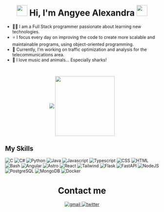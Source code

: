 <!-- Section: Presentation -->
<h1 align="center"><img src="https://media3.giphy.com/media/v1.Y2lkPTc5MGI3NjExNGl5Nml6MzRodjU2NmhwaXJ0Ymo2b243endzbGY2cHV1amYwMGQ3MyZlcD12MV9pbnRlcm5hbF9naWZfYnlfaWQmY3Q9cw/KZ5vbaMeeX67dQn5qU/giphy.gif" width="35"> <b>Hi, I'm Angyee Alexandra </b><img src="https://media.giphy.com/media/hvRJCLFzcasrR4ia7z/giphy.gif" width="35"></h1>

- 👩‍💻 I am a Full Stack programmer passionate about learning new technologies. <br>
- ⭐ I focus every day on improving the code to create more scalable and maintainable programs, using object-oriented programming. <br>
- 💼 Currently, I'm working on traffic optimization and analysis for the telecommunications area.<br>
- 🦈 I love music and animals... Especially sharks!

<!-- Section: Github Widgets -->
<br>
<p align="center">
  <a href="https://github.com/xanv754"><img align="center" src="https://github-readme-stats.vercel.app/api?username=xanv754&show_icons=true&hide_border=true&title_color=94b4a4&amp&icon_color=FFFFFF&amp&text_color=FFFFFF&amp&bg_color=000000&count_private=true&include_all_commits=true"/></a>
  <a href="https://github.com/xanv754"><img align="center" height="195px" src="https://github-readme-stats.vercel.app/api/top-langs/?username=xanv754&text_color=FFFFFF&bg_color=000000&title_color=94b4a4&langs_count=15&layout=compact&hide_border=true" /></a>
</p>

<!-- Section: My Skills -->
## My Skills

![C](https://img.shields.io/badge/c-0085C8?style=for-the-badge) ![C#](https://img.shields.io/badge/c%23-39118A?style=for-the-badge) ![Python](https://img.shields.io/badge/PYTHON-376E99?style=for-the-badge) ![Java](https://img.shields.io/badge/java-ED1B24?style=for-the-badge) ![Javascript](https://img.shields.io/badge/JAVASCRIPT-F7DF1E?style=for-the-badge) ![Typescript](https://img.shields.io/badge/typescript-007ACD?style=for-the-badge) ![CSS](https://img.shields.io/badge/CSS-C9EF29?style=for-the-badge) ![HTML](https://img.shields.io/badge/HTML-B44503?style=for-the-badge) ![Bash](https://img.shields.io/badge/Bash-C11786?style=for-the-badge) ![Angular](https://img.shields.io/badge/ANGULAR-DD0031?style=for-the-badge) ![Astro](https://img.shields.io/badge/ASTRO-1A1B21?style=for-the-badge) ![React](https://img.shields.io/badge/react-222222?style=for-the-badge) ![Tailwind](https://img.shields.io/badge/tailwind-171C2C?style=for-the-badge) ![Flask](https://img.shields.io/badge/Flask-6453F2?style=for-the-badge) ![FastAPI](https://img.shields.io/badge/FastAPI-2DE8AF?style=for-the-badge) ![NodeJS](https://img.shields.io/badge/node_js-6EE929?style=for-the-badge) ![PostgreSQL](https://img.shields.io/badge/postgresql-336791?style=for-the-badge) ![MongoDB](https://img.shields.io/badge/mongodb-001E2B?style=for-the-badge) ![Docker](https://img.shields.io/badge/docker-50D8E3?style=for-the-badge)

<!-- Section: Contact me -->
<h1 align="center">Contact me</h1>
<div align="center">
<a href="mailto:angyeemarin.dev@gmail.com" target="_blank">
<img src=https://img.shields.io/badge/gmail-%2300acee.svg?color=EA4335&style=for-the-badge&logo=gmail&logoColor=white alt=gmail style="margin-bottom: 5px;" />
<a href="https://x.com/xanv754" target="_blank">
<img src=https://img.shields.io/badge/twitter-%2300acee.svg?color=1DA1F2&style=for-the-badge&logo=twitter&logoColor=white alt=twitter style="margin-bottom: 5px;" />
